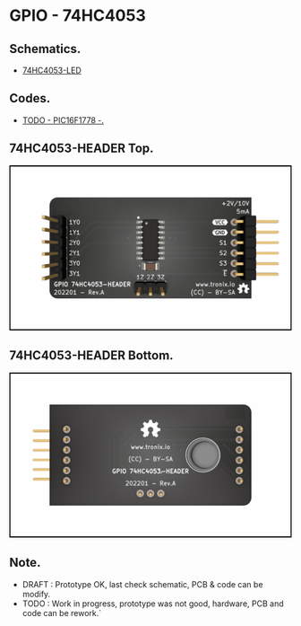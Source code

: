 # GPIO - 74HC4053

## Schematics.

- [74HC4053-LED](https://github.com/tronixio/modules/blob/main/Kicad/gpio-hc4053-led/extras/schematic.pdf)

## Codes.

- [TODO - PIC16F1778 -.]()

## 74HC4053-HEADER Top.

![74HC4053-HEADER Top.](https://github.com/tronixio/modules/blob/main/Kicad/gpio-hc4053-header/extras/top.png)

## 74HC4053-HEADER Bottom.

![74HC4053-HEADER Bottom.](https://github.com/tronixio/modules/blob/main/Kicad/gpio-hc4053-header/extras/bottom.png)

## Note.

- DRAFT : Prototype OK, last check schematic, PCB & code can be modify.
- TODO : Work in progress, prototype was not good, hardware, PCB and code can be rework.`
